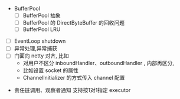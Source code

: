 - BufferPool
  - [ ] BufferPool 抽象
  - [ ] BufferPool 的 DirectByteBuffer 的回收问题
  - [ ] BufferPool LRU
- [ ] EventLoop shutdown
- [ ] 异常处理,异常捕获
- [ ] 门面向 netty 对齐, 比如
  - 对用户不区分 inboundHandler、outboundHandler , 内部再区分, 
  - 比如设置 socket 的属性
  - ChannelInitializer 的方式传入 channel 配置 
- 责任链调用、观察者通知 支持按1对1指定 executor
